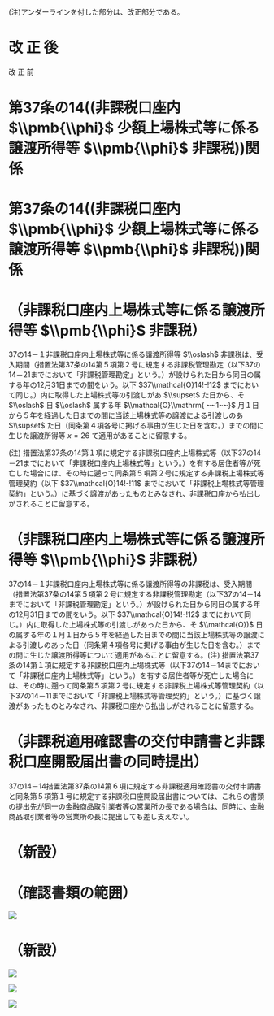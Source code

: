 (注)アンダーラインを付した部分は、改正部分である。

# 改 正 後

改 正 前

# 第37条の14((非課税口座内 $\\pmb{\\phi}$ 少額上場株式等に係る譲渡所得等 $\\pmb{\\phi}$ 非課税))関係

# 第37条の14((非課税口座内 $\\pmb{\\phi}$ 少額上場株式等に係る譲渡所得等 $\\pmb{\\phi}$ 非課税))関係

# （非課税口座内上場株式等に係る譲渡所得等 $\\pmb{\\phi}$ 非課税）

37の14－１非課税口座内上場株式等に係る譲渡所得等 $\\oslash$ 非課税は、受入期間（措置法第37条の14第５項第２号に規定する非課税管理勘定（以下37の14－21までにおいて「非課税管理勘定」という。）が設けられた日から同日の属する年の12月31日までの間をいう。以下 $37\\mathcal{O}14!-!12$ までにおいて同じ。）内に取得した上場株式等の引渡しがあ $\\supset$ た日から、そ $\\oslash$ 日 $\\oslash$ 属する年 $\\mathcal{O}\\mathrm{ ~~1~~}$ 月１日から５年を経過した日までの間に当該上場株式等の譲渡による引渡しのあ $\\supset$ た日（同条第４項各号に掲げる事由が生じた日を含む。）までの間に生じた譲渡所得等 $x=26$ て適用があることに留意する。

(注) 措置法第37条の14第１項に規定する非課税口座内上場株式等（以下37の14－21までにおいて「非課税口座内上場株式等」という。）を有する居住者等が死亡した場合には、その時に遡って同条第５項第２号に規定する非課税上場株式等管理契約（以下 $37\\mathcal{O}14!-!11$ までにおいて「非課税上場株式等管理契約」という。）に基づく譲渡があったものとみなされ、非課税口座から払出しがされることに留意する。

# （非課税口座内上場株式等に係る譲渡所得等 $\\pmb{\\phi}$ 非課税）

37の14－１非課税口座内上場株式等に係る譲渡所得等の非課税は、受入期間（措置法第37条の14第５項第２号に規定する非課税管理勘定（以下37の14－14までにおいて「非課税管理勘定」という。）が設けられた日から同日の属する年の12月31日までの間をいう。以下 $37\\mathcal{O}14!-!12$ までにおいて同じ。）内に取得した上場株式等の引渡しがあった日から、そ $\\mathcal{O})$ 日の属する年の１月１日から５年を経過した日までの間に当該上場株式等の譲渡による引渡しのあった日（同条第４項各号に掲げる事由が生じた日を含む。）までの間に生じた譲渡所得等について適用があることに留意する。(注) 措置法第37条の14第１項に規定する非課税口座内上場株式等（以下37の14－14までにおいて「非課税口座内上場株式等」という。）を有する居住者等が死亡した場合には、その時に遡って同条第５項第２号に規定する非課税上場株式等管理契約（以下37の14－11までにおいて「非課税上場株式等管理契約」という。）に基づく譲渡があったものとみなされ、非課税口座から払出しがされることに留意する。

# （非課税適用確認書の交付申請書と非課税口座開設届出書の同時提出）

37の14－14措置法第37条の14第６項に規定する非課税適用確認書の交付申請書と同条第５項第１号に規定する非課税口座開設届出書については、これらの書類の提出先が同一の金融商品取引業者等の営業所の長である場合は、同時に、金融商品取引業者等の営業所の長に提出しても差し支えない。

# （新設）

# （確認書類の範囲）

![](https://www.nta.go.jp/tmp/418a773b-1076-497e-831d-5128de684c12/images/e8dde70294e996eaa4ebacdbe101110b97a489829899d5895267d1cf81c6abd7.jpg)

# （新設）

![](https://www.nta.go.jp/tmp/418a773b-1076-497e-831d-5128de684c12/images/71fd8e5d9d66635bfd44782a6367c13a500bc411c360a29abe2f2eaf9d0d8b5e.jpg)

![](https://www.nta.go.jp/tmp/418a773b-1076-497e-831d-5128de684c12/images/78f39cc30aa594a59726bb750638448bf21e0ef9047a2ec509d55e43cf48a04a.jpg)

![](https://www.nta.go.jp/tmp/418a773b-1076-497e-831d-5128de684c12/images/9ec71eab4165ef9fbbf0f9548206725038f5cbcf2422603a46ccf79be122ab06.jpg)